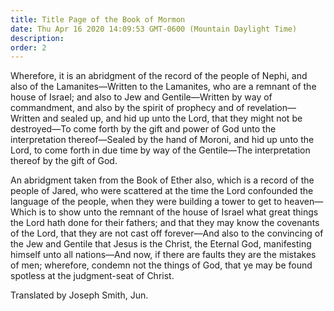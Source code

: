 ```yaml
---
title: Title Page of the Book of Mormon
date: Thu Apr 16 2020 14:09:53 GMT-0600 (Mountain Daylight Time)
description: 
order: 2
---
```


<p>
  Wherefore, it is an abridgment of the record of the people of Nephi, and also
  of the Lamanites&#x2014;Written to the Lamanites, who are a remnant of the
  house of Israel; and also to Jew and Gentile&#x2014;Written by way of
  commandment, and also by the spirit of prophecy and of
  revelation&#x2014;Written and sealed up, and hid up unto the Lord, that they
  might not be destroyed&#x2014;To come forth by the gift and power of God unto
  the interpretation thereof&#x2014;Sealed by the hand of Moroni, and hid up
  unto the Lord, to come forth in due time by way of the Gentile&#x2014;The
  interpretation thereof by the gift of God.
</p>
<p>
  An abridgment taken from the Book of Ether also, which is a record of the
  people of Jared, who were scattered at the time the Lord confounded the
  language of the people, when they were building a tower to get to
  heaven&#x2014;Which is to show unto the remnant of the house of Israel what
  great things the Lord hath done for their fathers; and that they may know the
  covenants of the Lord, that they are not cast off forever&#x2014;And also to
  the convincing of the Jew and Gentile that Jesus is the Christ, the Eternal
  God, manifesting himself unto all nations&#x2014;And now, if there are faults
  they are the mistakes of men; wherefore, condemn not the things of God, that
  ye may be found spotless at the judgment-seat of Christ.
</p>
<div class="closing-block"><p>Translated by Joseph Smith, Jun.</p></div>
